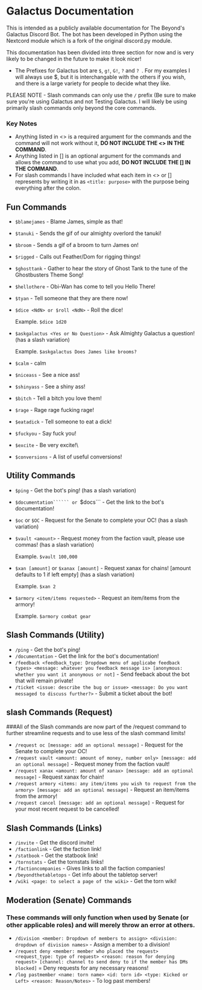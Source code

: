 # Galactus Documentation
This is intended as a publicly available documentation for The Beyond's Galactus Discord Bot. 
The bot has been developed in Python using the Nextcord module which is a fork of the original discord.py module. 

This documentation has been divided into three section for now and is very likely to be changed in the future to make it look nicer!

* The Prefixes for Galactus bot are ```$```, ```g!```, ```G!```, ```?``` and ```? ```. For my examples I will always use \$, but it is interchangable with the others if you wish, and there is a large variety for people to decide what they like. 

PLEASE NOTE - Slash commands can only use the ```/``` prefix (Be sure to make sure you're using Galactus and not Testing Galactus. 
   I will likely be using primarily slash commands only beyond the core commands. 

### Key Notes
* Anything listed in \<> is a required argument for the commands and the command will not work without it, __DO NOT INCLUDE THE \<> IN THE COMMAND__.
* Anything listed in \[] is an optional argument for the commands and allows the command to use what you add, __DO NOT INCLUDE THE \[] IN THE COMMAND__.
* For slash commands I have included what each item in <> or [] represents by writing it in as ```<title: purpose>``` with the purpose being everything after the colon. 

## Fun Commands
* ```$blamejames``` - Blame James, simple as that!
* ```$tanuki``` - Sends the gif of our almighty overlord the tanuki!
* ```$broom``` - Sends a gif of a broom to turn James on!
* ```$rigged``` - Calls out Feather/Dom for rigging things!
* ```$ghosttank``` - Gather to hear the story of Ghost Tank to the tune of the Ghostbusters Theme Song!
* ```$hellothere``` - Obi-Wan has come to tell you Hello There!
* ```$tyan``` - Tell someone that they are there now!
* ```$dice <NdN> or $roll <NdN>``` - Roll the dice!
   
   Example. ```$dice 1d20```
* ```$askgalactus <Yes or No Question>``` - Ask Almighty Galactus a question! (has a slash variation)
   
   Example. ```$askgalactus Does James like brooms?```
* ```$calm``` - calm
* ```$niceass``` - See a nice ass!
* ```$shinyass``` - See a shiny ass!
* ```$bitch``` - Tell a bitch you love them!
* ```$rage``` - Rage rage fucking rage!
* ```$eatadick``` - Tell someone to eat a dick!
* ```$fuckyou``` - Say fuck you!
* ```$excite``` - Be very excite!\
* ```$conversions``` - A list of useful conversions!

## Utility Commands
* ```$ping``` - Get the bot's ping! (has a slash variation)
* ```$documentation`````` or ```$docs``` - Get the link to the bot's documentation!
* ```$oc``` or ```$OC``` - Request for the Senate to complete your OC! (has a slash variation)
* ```$vault <amount>``` - Request money from the faction vault, please use commas! (has a slash variation)
   
   Example. ```$vault 100,000```
* ```$xan [amount]``` or ```$xanax [amount]``` - Request xanax for chains! [amount defaults to 1 if left empty] (has a slash variation)
   
   Example. ```$xan 2```
* ```$armory <item/items requested>``` - Request an item/items from the armory!

   Example. ```$armory combat gear```

## Slash Commands (Utility)
* ```/ping``` - Get the bot's ping! 
* ```/documentation``` - Get the link for the bot's documentation!
* ```/feedback <feedback_type: Dropdown menu of applicabe feedback types> <message: whatever you feedback message is> [anonymous: whether you want it anonymous or not]``` - Send feeback about the bot that will remain private!
* ```/ticket <issue: describe the bug or issue> <message: Do you want messaged to discuss further?>``` - Submit a ticket about the bot!

## slash Commands (Request)
###All of the Slash commands are now part of the /request command to further streamline requests and to use less of the slash command limits!
* ```/request oc [message: add an optional message]``` - Request for the Senate to complete your OC! 
* ```/request vault <amount: amount of money, number only> [message: add an optional message]``` - Request money from the faction vault! 
* ```/request xanax <amount: amount of xanax> [message: add an optional message]``` - Request xanax for chain!
* ```/request armory <items: any item/items you wish to request from the armory> [message: add an optional message]``` - Request an item/items from the armory!
* ```/request cancel [message: add an optional message]``` - Request for your most recent request to be cancelled!

## Slash Commands (Links)
* ```/invite``` - Get the discord invite!
* ```/factionlink``` - Get the faction link!
* ```/statbook``` - Get the statbook link!
* ```/tornstats``` - Get the tornstats links!
* ```/factioncompanies``` - Gives links to all the faction companies!
* ```/beyondthetabletops``` - Get info about the tabletop server!
* ```/wiki <page: to select a page of the wiki>``` - Get the torn wiki!

## Moderation (Senate) Commands
### These commands will only function when used by Senate (or other applicable roles) and will merely throw an error at others. 
* ```/division <member: Dropdown of members to assign> <division: dropdown of division names>``` - Assign a member to a division!
* ```/request deny <member: member who placed the request> <request_type: type of request> <reason: reason for denying request> [channel: channel to send deny to if the member has DMs blocked]``` = Deny requests for any necessary reasons!
* ```/log pastmember <name: torn name> <id: torn id> <type: Kicked or Left> <reason: Reason/Notes>``` - To log past members!
